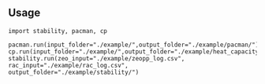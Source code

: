 ## Usage                               
                                    
```
import stability, pacman, cp

pacman.run(input_folder="./example/",output_folder="./example/pacman/")
cp.run(input_folder="./example/",output_folder="./example/heat_capacity/")
stability.run(zeo_input="./example/zeopp_log.csv", rac_input="./example/rac_log.csv", output_folder="./example/stability/")
```

